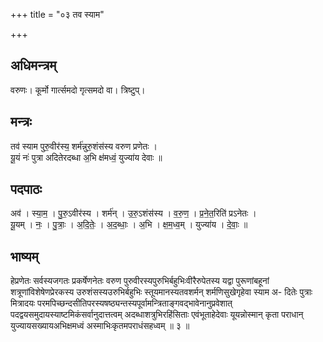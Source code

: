 +++
title = "०३ तव स्याम"

+++
## अधिमन्त्रम्
वरुणः। कूर्मो गार्त्समदो गृत्समदो वा। त्रिष्टुप्।

## मन्त्रः
तव॑ स्याम पुरु॒वीर॑स्य॒ शर्म॑न्नुरु॒शंस॑स्य वरुण प्रणेतः ।  
यू॒यं नः॑ पुत्रा अदितेरदब्धा अ॒भि क्ष॑मध्वं॒ युज्या॑य देवाः ॥

## पदपाठः
अव॑ । स्या॒म॒ । पु॒रु॒ऽवीर॑स्य । शर्म॑न् । उ॒रु॒ऽशंस॑स्य । व॒रु॒ण॒ । प्र॒ने॒त॒रिति॑ प्रऽनेतः ।  
यू॒यम् । नः॒ । पु॒त्राः॒ । अ॒दि॒तेः॒ । अ॒द॒ब्धाः॒ । अ॒भि । क्ष॒म॒ध्व॒म् । युज्या॑य । दे॒वाः॒ ॥

## भाष्यम्
हेप्रणेतः सर्वस्यजगतः प्रकर्षेणनेतः वरुण पुरुवीरस्यपुरुभिर्बहुभिःवीरैरुपेतस्य यद्वा पुरूणांबहूनां शत्रूणांविशेषेणप्रेरकस्य उरुशंसस्यउरुभिर्बहुभिः स्तूयमानस्यतवशर्मन् शर्मणिसुखेगृहेवा स्याम अ- दितेः पुत्राः मित्रादयः परमपिच्छन्दसीतिपरस्यषष्ठ्यन्तस्यपूर्वामन्त्रिताङ्गवद्भावेनानुप्रवेशात् पदद्वयसमुदायस्याष्टमिकंसर्वानुदात्तत्वम् अदब्धाशत्रुभिरहिंसिताः एवंभूताहेदेवाः यूयन्नोस्मान् कृता पराधान् युज्यायसख्यायअभिक्षमध्वं अस्माभिःकृतमपराधंसहध्वम् ॥ ३ ॥